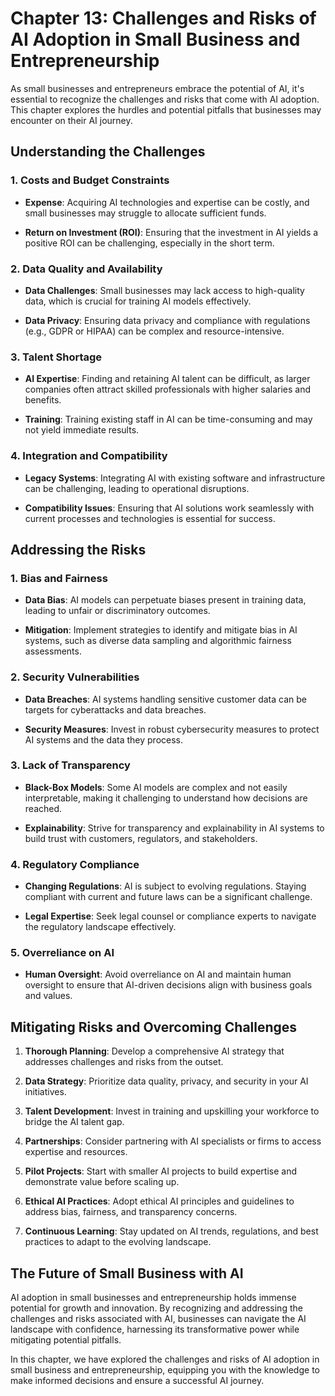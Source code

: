 Chapter 13: Challenges and Risks of AI Adoption in Small Business and Entrepreneurship
======================================================================================

As small businesses and entrepreneurs embrace the potential of AI, it's essential to recognize the challenges and risks that come with AI adoption. This chapter explores the hurdles and potential pitfalls that businesses may encounter on their AI journey.

Understanding the Challenges
----------------------------

### 1. **Costs and Budget Constraints**

* **Expense**: Acquiring AI technologies and expertise can be costly, and small businesses may struggle to allocate sufficient funds.

* **Return on Investment (ROI)**: Ensuring that the investment in AI yields a positive ROI can be challenging, especially in the short term.

### 2. **Data Quality and Availability**

* **Data Challenges**: Small businesses may lack access to high-quality data, which is crucial for training AI models effectively.

* **Data Privacy**: Ensuring data privacy and compliance with regulations (e.g., GDPR or HIPAA) can be complex and resource-intensive.

### 3. **Talent Shortage**

* **AI Expertise**: Finding and retaining AI talent can be difficult, as larger companies often attract skilled professionals with higher salaries and benefits.

* **Training**: Training existing staff in AI can be time-consuming and may not yield immediate results.

### 4. **Integration and Compatibility**

* **Legacy Systems**: Integrating AI with existing software and infrastructure can be challenging, leading to operational disruptions.

* **Compatibility Issues**: Ensuring that AI solutions work seamlessly with current processes and technologies is essential for success.

Addressing the Risks
--------------------

### 1. **Bias and Fairness**

* **Data Bias**: AI models can perpetuate biases present in training data, leading to unfair or discriminatory outcomes.

* **Mitigation**: Implement strategies to identify and mitigate bias in AI systems, such as diverse data sampling and algorithmic fairness assessments.

### 2. **Security Vulnerabilities**

* **Data Breaches**: AI systems handling sensitive customer data can be targets for cyberattacks and data breaches.

* **Security Measures**: Invest in robust cybersecurity measures to protect AI systems and the data they process.

### 3. **Lack of Transparency**

* **Black-Box Models**: Some AI models are complex and not easily interpretable, making it challenging to understand how decisions are reached.

* **Explainability**: Strive for transparency and explainability in AI systems to build trust with customers, regulators, and stakeholders.

### 4. **Regulatory Compliance**

* **Changing Regulations**: AI is subject to evolving regulations. Staying compliant with current and future laws can be a significant challenge.

* **Legal Expertise**: Seek legal counsel or compliance experts to navigate the regulatory landscape effectively.

### 5. **Overreliance on AI**

* **Human Oversight**: Avoid overreliance on AI and maintain human oversight to ensure that AI-driven decisions align with business goals and values.

Mitigating Risks and Overcoming Challenges
------------------------------------------

1. **Thorough Planning**: Develop a comprehensive AI strategy that addresses challenges and risks from the outset.

2. **Data Strategy**: Prioritize data quality, privacy, and security in your AI initiatives.

3. **Talent Development**: Invest in training and upskilling your workforce to bridge the AI talent gap.

4. **Partnerships**: Consider partnering with AI specialists or firms to access expertise and resources.

5. **Pilot Projects**: Start with smaller AI projects to build expertise and demonstrate value before scaling up.

6. **Ethical AI Practices**: Adopt ethical AI principles and guidelines to address bias, fairness, and transparency concerns.

7. **Continuous Learning**: Stay updated on AI trends, regulations, and best practices to adapt to the evolving landscape.

The Future of Small Business with AI
------------------------------------

AI adoption in small businesses and entrepreneurship holds immense potential for growth and innovation. By recognizing and addressing the challenges and risks associated with AI, businesses can navigate the AI landscape with confidence, harnessing its transformative power while mitigating potential pitfalls.

In this chapter, we have explored the challenges and risks of AI adoption in small business and entrepreneurship, equipping you with the knowledge to make informed decisions and ensure a successful AI journey.
